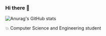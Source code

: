 ### Hi there 👋
![Anurag's GitHub stats](https://github-readme-stats.vercel.app/api?username=fabiovincenzi&show_icons=true&count_private=true)

:boom: Computer Science and Engineering student
